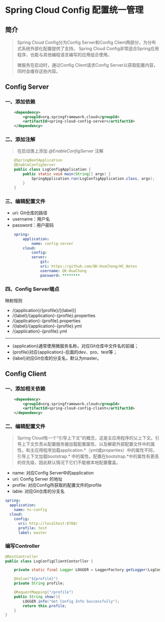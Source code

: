 # Spring Cloud Config 配置统一管理

## 简介

>Spring Cloud Config分为Config Server和Config Client两部分，为分布式系统外部化配置提供了支持。 Spring Cloud Config非常适合Spring应用程序，也能与其他编程语言编写的应用组合使用。
>
>微服务在启动时，通过Config Client请求Config Server以获取配置内容，同时会缓存这些内容。

## Config Server

### 一、添加依赖

```xml
    <dependency>
        <groupId>org.springframework.cloud</groupId>
        <artifactId>spring-cloud-config-server</artifactId>
    </dependency>
```

### 二、添加注解

>在启动类上添加 *@EnableConfigServer* 注解

```java
    @SpringBootApplication
    @EnableConfigServer
    public class LsgConfigApplication {
        public static void main(String[] args) {
            SpringApplication.run(LsgConfigApplication.class, args);
        }
    }
```

### 三、编辑配置文件

- uri: Git仓库的路径
- username：用户名
- password：用户密码

```yml
    spring:
        application:
            name: config-server
        cloud:
            config:
            server:
                git:
                uri: https://github.com/QK-HuaChong/HC_Notes
                username: QK-HuaChong
                password: ********
```

### 四、Config Server端点

映射规则

- /{application}/{profile}/[{label}]
- /{label}/{application}-{profile}.properties
- /{application}-{profile}.properties
- /{label}/{application}-{profile}.yml
- /{application}-{profile}.yml
  
---

- {application}通常使用微服务名称，对应Git仓库中文件名的前缀；
- {profile}对应{application}-后面的dev、pro、test等；
- {label}对应Git仓库的分支名，默认为master。

## Config Client

### 一、添加相关依赖

```xml
    <dependency>
        <groupId>org.springframework.cloud</groupId>
        <artifactId>spring-cloud-config-client</artifactId>
    </dependency>
```

### 二、编辑配置文件

>Spring Cloud有一个“引导上下文”的概念，这是主应用程序的父上下文。引导上下文负责从配置服务器加载配置属性，以及解密外部配置文件中的属性。和主应用程序加载application.\*（yml或properties）中的属性不同，引导上下文加载bootstrap.*
>中的属性。配置在bootstrap.*中的属性有更高的优先级，因此默认情况下它们不能被本地配置覆盖。

- name: 对应Config Server中的application
- uri: Config Server 的地址
- profile: 对应Config所获取的配置文件的profile
- lable: 对应Git仓库的分支名

```yml
spring:
  application:
    name: hc-config
  cloud:
    config:
      uri: http://localhost:8788/
      profile: test
      label: master
```

### 编写Controller

```java
@RestController
public class LsgConfigClientContorller {

    private static final Logger LOGGER = LoggerFactory.getLogger(LsgConfigClientContorller.class);

    @Value("${profile}")
    private String profile;

    @RequestMapping("/profile")
    public String show(){
        LOGGER.info("Get Config Info Successfully");
        return this.profile;
    }
}
```
